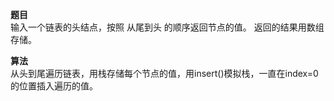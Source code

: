 **题目**  
输入一个链表的头结点，按照 从尾到头 的顺序返回节点的值。
返回的结果用数组存储。

**算法**  
从头到尾遍历链表，用栈存储每个节点的值，用insert()模拟栈，一直在index=0的位置插入遍历的值。


